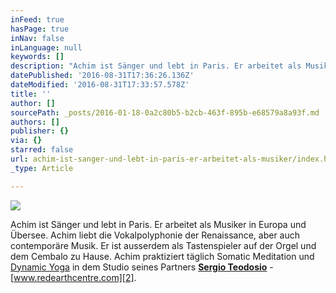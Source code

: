```yaml
---
inFeed: true
hasPage: true
inNav: false
inLanguage: null
keywords: []
description: "Achim ist Sänger und lebt in Paris. Er arbeitet als Musiker in Europa und Übersee. Achim liebt die Vokalpolyphonie der Renaissance, aber auch contemporäre Musik. Er ist ausserdem als Tastenspieler auf der Orgel und dem Cembalo zu Hause. Achim praktiziert täglich Somatic Meditation und Dynamic Yoga in dem Studio seines Partners Sergio Teodosio\_-\_www.redearthcentre.com."
datePublished: '2016-08-31T17:36:26.136Z'
dateModified: '2016-08-31T17:33:57.578Z'
title: ''
author: []
sourcePath: _posts/2016-01-18-0a2c80b5-b2cb-463f-895b-e68579a8a93f.md
authors: []
publisher: {}
via: {}
starred: false
url: achim-ist-sanger-und-lebt-in-paris-er-arbeitet-als-musiker/index.html
_type: Article

---
```

![](https://the-grid-user-content.s3-us-west-2.amazonaws.com/b9acc43f-f383-4283-a9eb-fe0c9c3bf4ac.jpg)

Achim ist Sänger und lebt in Paris. Er arbeitet als Musiker in Europa und Übersee. Achim liebt die Vokalpolyphonie der Renaissance, aber auch contemporäre Musik. Er ist ausserdem als Tastenspieler auf der Orgel und dem Cembalo zu Hause. Achim praktiziert täglich Somatic Meditation und [Dynamic Yoga][0] in dem Studio seines Partners **[Sergio Teodosio][1]** - [www.redearthcentre.com][2].

[0]: http://dynamicyoga.com/
[1]: http://dynamicyoga.fr/
[2]: http://www.redearthcentre.com/